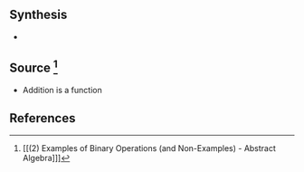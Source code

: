 ## Synthesis
- 
## Source [^1]
- Addition is a function
## References

[^1]: [[(2) Examples of Binary Operations (and Non-Examples)  - Abstract Algebra]]]